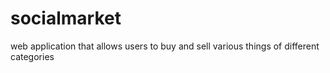 # socialmarket
web application that allows users to buy and sell various things of different categories
